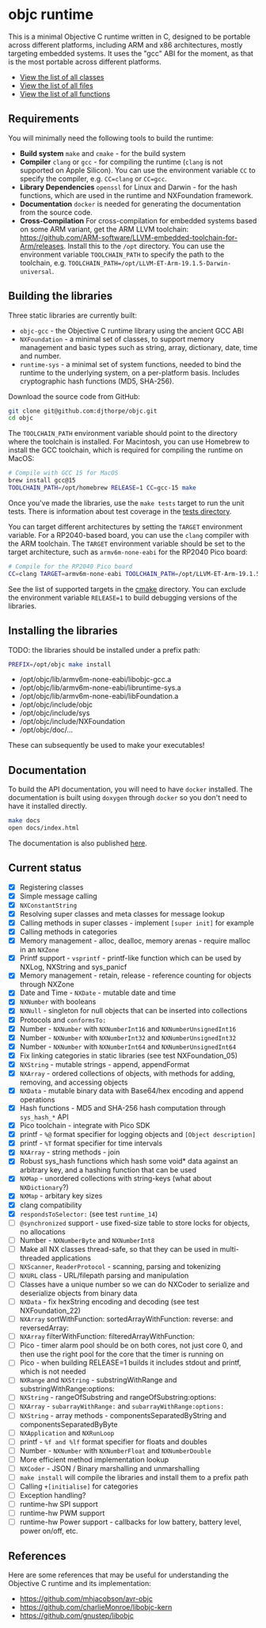 # objc runtime

This is a minimal Objective C runtime written in C, designed to be portable across different platforms, including ARM and x86 architectures, mostly targeting embedded systems. It uses the "gcc" ABI for the moment, as that is the most portable across different platforms.

- [View the list of all classes](https://djthorpe.github.io/objc/annotated.html)
- [View the list of all files](https://djthorpe.github.io/objc/files.html)
- [View the list of all functions](https://djthorpe.github.io/objc/globals_func.html)

## Requirements

You will minimally need the following tools to build the runtime:

- **Build system** `make` and `cmake` - for the build system
- **Compiler** `clang` or `gcc` - for compiling the runtime (`clang` is not supported on Apple Silicon). You can use the environment variable `CC` to specify the compiler, e.g. `CC=clang` or `CC=gcc`.
- **Library Dependencies** `openssl` for Linux and Darwin - for the hash functions, which are used in the runtime and NXFoundation framework.
- **Documentation** `docker` is needed for generating the documentation from the source code.
- **Cross-Compilation** For cross-compilation for embedded systems based on some ARM variant, get the ARM LLVM toolchain: <https://github.com/ARM-software/LLVM-embedded-toolchain-for-Arm/releases>. Install this to the `/opt` directory. You can use the environment variable `TOOLCHAIN_PATH` to specify the path to the toolchain, e.g. `TOOLCHAIN_PATH=/opt/LLVM-ET-Arm-19.1.5-Darwin-universal`.

## Building the libraries

Three static libraries are currently built:

- `objc-gcc` - the Objective C runtime library using the ancient GCC ABI
- `NXFoundation` - a minimal set of classes, to support memory management and basic types such as string, array, dictionary, date, time and number.
- `runtime-sys` - a minimal set of system functions, needed to bind the runtime to the underlying system, on a per-platform basis. Includes cryptographic hash functions (MD5, SHA-256).

Download the source code from GitHub:

```bash
git clone git@github.com:djthorpe/objc.git
cd objc
```

The `TOOLCHAIN_PATH` environment variable should point to the directory where the toolchain is installed.
For Macintosh, you can use Homebrew to install the GCC toolchain, which is required for compiling the runtime on MacOS:

```bash
# Compile with GCC 15 for MacOS
brew install gcc@15
TOOLCHAIN_PATH=/opt/homebrew RELEASE=1 CC=gcc-15 make
```

Once you've made the libraries, use the `make tests` target to run the unit tests. There is information about test coverage in the [tests directory](src/tests/README.md).

You can target different architectures by setting the `TARGET` environment variable. For a RP2040-based board, you can use the `clang` compiler with the ARM toolchain. The `TARGET` environment variable should be set to the target architecture, such as `armv6m-none-eabi` for the RP2040 Pico board:

```bash
# Compile for the RP2040 Pico board
CC=clang TARGET=armv6m-none-eabi TOOLCHAIN_PATH=/opt/LLVM-ET-Arm-19.1.5-Darwin-universal RELEASE=1 make 
```

See the list of supported targets in the [cmake](https://github.com/djthorpe/objc/tree/main/cmake) directory.
You can exclude the environment variable `RELEASE=1` to build debugging versions of the libraries.

## Installing the libraries

TODO: the libraries should be installed under a prefix path:

```bash
PREFIX=/opt/objc make install
```

- /opt/objc/lib/armv6m-none-eabi/libobjc-gcc.a
- /opt/objc/lib/armv6m-none-eabi/libruntime-sys.a
- /opt/objc/lib/armv6m-none-eabi/libFoundation.a
- /opt/objc/include/objc
- /opt/objc/include/sys
- /opt/objc/include/NXFoundation
- /opt/objc/doc/...

These can subsequently be used to make your executables!

## Documentation

To build the API documentation, you will need to have `docker` installed. The documentation is built using `doxygen` through `docker` so you don't need to have it installed directly.

```bash
make docs
open docs/index.html 
```

The documentation is also published [here](https://djthorpe.github.io/objc/).

## Current status

- [X] Registering classes
- [X] Simple message calling
- [X] `NXConstantString`
- [X] Resolving super classes and meta classes for message lookup
- [X] Calling methods in super classes - implement `[super init]` for example
- [X] Calling methods in categories
- [X] Memory management - alloc, dealloc, memory arenas - require malloc in an `NXZone`
- [X] Printf support - `vsprintf` - printf-like function which can be used by NXLog, NXString and sys_panicf
- [X] Memory management - retain, release - reference counting for objects through NXZone
- [X] Date and Time - `NXDate` - mutable date and time
- [X] `NXNumber` with booleans
- [X] `NXNull` - singleton for null objects that can be inserted into collections
- [X] Protocols and `conformsTo:`
- [X] Number - `NXNumber` with `NXNumberInt16` and `NXNumberUnsignedInt16`
- [X] Number - `NXNumber` with `NXNumberInt32` and `NXNumberUnsignedInt32`
- [X] Number - `NXNumber` with `NXNumberInt64` and `NXNumberUnsignedInt64`
- [X] Fix linking categories in static libraries (see test NXFoundation_05)
- [X] `NXString` - mutable strings - append, appendFormat
- [X] `NXArray` - ordered collections of objects, with methods for adding, removing, and accessing objects
- [X] `NXData` - mutable binary data with Base64/hex encoding and append operations
- [X] Hash functions - MD5 and SHA-256 hash computation through `sys_hash_*` API
- [X] Pico toolchain - integrate with Pico SDK
- [X] printf - `%@` format specifier for logging objects and `[Object description]`
- [X] printf - `%T` format specifier for time intervals
- [X] `NXArray` - string methods - join
- [X] Robust sys_hash functions which hash some void* data against an arbitrary key, and a hashing function that can be used
- [X] `NXMap` - unordered collections with string-keys (what about `NXDictionary`?)
- [X] `NXMap` - arbitary key sizes
- [X] clang compatibility
- [X] `respondsToSelector:` (see test `runtime_14`)
- [ ] `@synchronized` support - use fixed-size table to store locks for objects, no allocations
- [ ] Number - `NXNumberByte` and `NXNumberInt8`
- [ ] Make all NX classes thread-safe, so that they can be used in multi-threaded applications
- [ ] `NXScanner`, `ReaderProtocol` - scanning, parsing and tokenizing
- [ ] `NXURL` class - URL/filepath parsing and manipulation
- [ ] Classes have a unique number so we can do NXCoder to serialize and deserialize objects from binary data
- [ ] `NXData` - fix hexString encoding and decoding (see test NXFoundation_22)
- [ ] `NXArray` sortWithFunction: sortedArrayWithFunction: reverse: and reversedArray:
- [ ] `NXArray` filterWithFunction: filteredArrayWithFunction:
- [ ] Pico - timer alarm pool should be on both cores, not just core 0, and then use the right pool for the core that the timer is running on
- [ ] Pico - when building RELEASE=1 builds it includes stdout and printf, which is not needed
- [ ] `NXRange` and `NXString` - substringWithRange and substringWithRange:options:
- [ ] `NXString` - rangeOfSubstring and rangeOfSubstring:options:
- [ ] `NXArray` - `subarrayWithRange:` and `subarrayWithRange:options:`
- [ ] `NXString` - array methods - componentsSeparatedByString and componentsSeparatedByByte
- [ ] `NXApplication` and `NXRunLoop`
- [ ] printf - `%f and %lf` format specifier for floats and doubles
- [ ] Number - `NXNumber` with `NXNumberFloat` and `NXNumberDouble`
- [ ] More efficient method implementation lookup
- [ ] `NXCoder` - JSON / Binary marshalling and unmarshalling
- [ ] `make install` will compile the libraries and install them to a prefix path
- [ ] Calling `+[initialise]` for categories
- [ ] Exception handling?
- [ ] runtime-hw SPI support
- [ ] runtime-hw PWM support
- [ ] runtime-hw Power support - callbacks for low battery, battery level, power on/off, etc.

## References

Here are some references that may be useful for understanding the Objective C runtime and its implementation:

- <https://github.com/mhjacobson/avr-objc>
- <https://github.com/charlieMonroe/libobjc-kern>
- <https://github.com/gnustep/libobjc>
